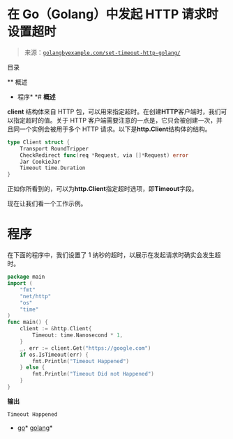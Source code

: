 <!--yml

类别：未分类

日期：2024-10-13 06:33:51

-->

# 在 Go（Golang）中发起 HTTP 请求时设置超时

> 来源：[`golangbyexample.com/set-timeout-http-golang/`](https://golangbyexample.com/set-timeout-http-golang/)

目录

**   概述

+   程序*  *# **概述**

**client** 结构体来自 HTTP 包，可以用来指定超时。在创建**HTTP**客户端时，我们可以指定超时的值。关于 HTTP 客户端需要注意的一点是，它只会被创建一次，并且同一个实例会被用于多个 HTTP 请求。以下是**http.Client**结构体的结构。

```go
type Client struct {
	Transport RoundTripper
	CheckRedirect func(req *Request, via []*Request) error
	Jar CookieJar
	Timeout time.Duration
}
```

正如你所看到的，可以为**http.Client**指定超时选项，即**Timeout**字段。

现在让我们看一个工作示例。

# **程序**

在下面的程序中，我们设置了 1 纳秒的超时，以展示在发起请求时确实会发生超时。

```go
package main
import (
    "fmt"
    "net/http"
    "os"
    "time"
)
func main() {
    client := &http.Client{
        Timeout: time.Nanosecond * 1,
    }
    _, err := client.Get("https://google.com")
    if os.IsTimeout(err) {
        fmt.Println("Timeout Happened")
    } else {
        fmt.Println("Timeout Did not Happened")
    }
}
```

**输出**

```go
Timeout Happened
```

+   [go](https://golangbyexample.com/tag/go/)*   [golang](https://golangbyexample.com/tag/golang/)*
